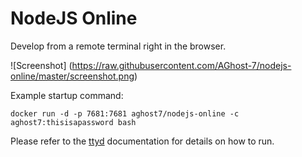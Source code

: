 # NodeJS Online
Develop from a remote terminal right in the browser.

![Screenshot]
(https://raw.githubusercontent.com/AGhost-7/nodejs-online/master/screenshot.png)

Example startup command:

```
docker run -d -p 7681:7681 aghost7/nodejs-online -c aghost7:thisisapassword bash
```

Please refer to the [ttyd](https://github.com/tsl0922/ttyd) documentation for details on how to run.
